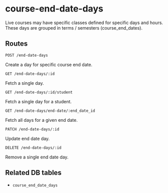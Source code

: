 # course-end-date-days

Live courses may have specific classes defined for specific days and hours. These days are grouped in terms / semesters (course_end_dates).

## Routes

`POST /end-date-days`

Create a day for specific course end date.

`GET /end-date-days/:id`

Fetch a single day.

`GET /end-date-days/:id/student`

Fetch a single day for a student.

`GET /end-date-days/end-date/:end_date_id`

Fetch all days for a given end date.

`PATCH /end-date-days/:id`

Update end date day.

`DELETE /end-date-days/:id`

Remove a single end date day.

## Related DB tables
- `course_end_date_days`
